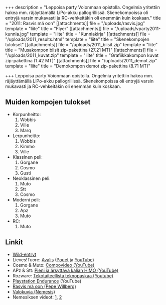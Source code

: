 +++
description = "Leppoisa party Voionmaan opistolla. Ongelmia yritettiin hakea mm. räjäyttämällä LiPo-akku pallogrillissä. Skenekompoissa oli entryjä varsin mukavasti ja RC-vehkeitäkin oli enemmän kuin koskaan."
title = "2011: Rasvis mä oon"
[[attachments]]
file = "/uploads/rasvis.jpg"
template = "liite"
title = "Flyer"
[[attachments]]
file = "/uploads/vparty2011-kunnia.jpg"
template = "liite"
title = "Kunniakirja"
[[attachments]]
file = "/uploads/2011_results.html"
template = "liite"
title = "Skenekompojen tulokset"
[[attachments]]
file = "/uploads/2011_biisit.zip"
template = "liite"
title = "Musakompon biisit zip-pakettina (27.21 MT)"
[[attachments]]
file = "/uploads/2011_kuvat.zip"
template = "liite"
title = "Grafiikkakompon kuvat zip-pakettina (1.42 MT)"
[[attachments]]
file = "/uploads/2011_demot.zip"
template = "liite"
title = "Demokompon demot zip-pakettina (8.71 MT)"

+++
Leppoisa party Voionmaan opistolla. Ongelmia yritettiin hakea mm. räjäyttämällä LiPo-akku pallogrillissä. Skenekompoissa oli entryjä varsin mukavasti ja RC-vehkeitäkin oli enemmän kuin koskaan.

## Muiden kompojen tulokset

* Korpunheitto:
  1. Wobbis
  2. Ville
  3. Marq
* Lerpunheitto:
  1. Wobbis
  2. Kimmo
  3. Ville
* Klassinen peli:
  1. Gorgane
  2. Cosmo
  3. Gusti
* Neoklassinen peli:
  1. Muto
  2. Stt
  3. Cosmo
* Moderni peli:
  1. Gorgane
  2. Apz
  3. Muto
* RC:
  1. Muto

## Linkit

* [Wild-entryt](http://ftp.kameli.net/pub/vammalaparty/wild-2011/)
* Lieves!Tuore: [Avalis](http://www.kameli.net/lt/avalis.zip) ([Pouet](http://www.pouet.net/prod.php?which=57275) ja [YouTube](http://www.youtube.com/watch?v=DLC8HOTYqDc))
* Cosmo & Muto: [Compovideo (YouTube)](http://www.youtube.com/watch?v=JcHxn8-UgXc)
* APz & Stt: [Pieni ja ärsyttävä kaljan HIMO (YouTube)](http://www.youtube.com/watch?v=f3b4prJuQf4)
* Rozware: [Tekotaiteellista teknopaskaa (Youtube)](http://www.youtube.com/watch?v=Db-aNxnVXVk)
* [Playstation Endurance](http://www.youtube.com/watch?v=qAQVyU-UBAk) (YouTube)
* [Rasvis mä oon (Pepe Willberg)](http://www.youtube.com/watch?v=6WssngbaSoI)
* [Valokuvia (Nemesis)](http://koti.mbnet.fi/teemuahl/peijaiset_2011.htm)
* Nemesiksen videot: [1](http://www.youtube.com/watch?v=MYtd_i03EW8), [2](http://www.youtube.com/watch?v=tLJZo_9PXj0)